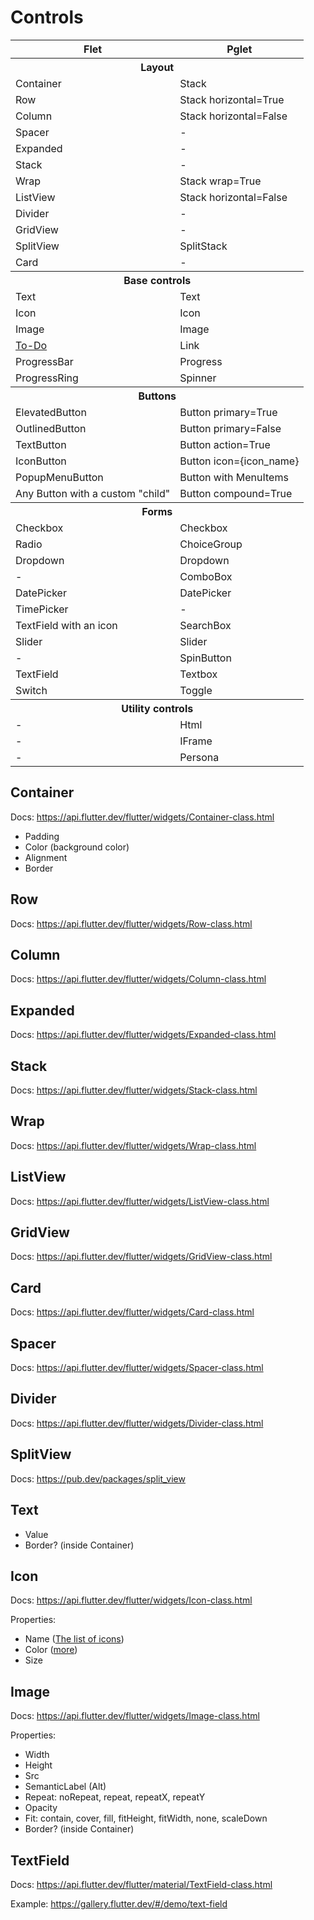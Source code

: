 # Controls

<table>
    <tr>
        <th>Flet</td>
        <th>Pglet</td>
    </tr>
    <tr><th colspan="2">Layout</th></tr>
    <tr>
        <td>Container</td>
        <td>Stack</td>
    </tr>
    <tr>
        <td>Row</td>
        <td>Stack horizontal=True</td>
    </tr>
    <tr>
        <td>Column</td>
        <td>Stack horizontal=False</td>
    </tr>
    <tr>
        <td>Spacer</td>
        <td>-</td>
    </tr>    
    <tr>
        <td>Expanded</td>
        <td>-</td>
    </tr>
    <tr>
        <td>Stack</td>
        <td>-</td>
    </tr>
    <tr>
        <td>Wrap</td>
        <td>Stack wrap=True</td>
    </tr>
    <tr>
        <td>ListView</td>
        <td>Stack horizontal=False</td>
    </tr>
    <tr>
        <td>Divider</td>
        <td>-</td>
    </tr>    
    <tr>
        <td>GridView</td>
        <td>-</td>
    </tr>
    <tr>
        <td>SplitView</td>
        <td>SplitStack</td>
    </tr>
    <tr>
        <td>Card</td>
        <td>-</td>
    </tr>
    <tr><th colspan="2">Base controls</th></tr>
    <tr>
        <td>Text</td>
        <td>Text</td>
    </tr>
    <tr>
        <td>Icon</td>
        <td>Icon</td>
    </tr>
    <tr>
        <td>Image</td>
        <td>Image</td>
    </tr>
    <tr>
        <td><a href="https://stackoverflow.com/questions/43583411/how-to-create-a-hyperlink-in-flutter-widget">To-Do</a></td>
        <td>Link</td>
    </tr>
    <tr>
        <td>ProgressBar</td>
        <td>Progress</td>
    </tr>
    <tr>
        <td>ProgressRing</td>
        <td>Spinner</td>
    </tr>
    <tr><th colspan="2">Buttons</th></tr>
    <tr>
        <td>ElevatedButton</td>
        <td>Button primary=True</td>
    </tr>
    <tr>
        <td>OutlinedButton</td>
        <td>Button primary=False</td>
    </tr>
    <tr>
        <td>TextButton</td>
        <td>Button action=True</td>
    </tr>
    <tr>
        <td>IconButton</td>
        <td>Button icon={icon_name}</td>
    </tr>
    <tr>
        <td>PopupMenuButton</td>
        <td>Button with MenuItems</td>
    </tr>    
    <tr>
        <td>Any Button with a custom "child"</td>
        <td>Button compound=True</td>
    </tr>
    <tr><th colspan="2">Forms</th></tr>
    <tr>
        <td>Checkbox</td>
        <td>Checkbox</td>
    </tr>
    <tr>
        <td>Radio</td>
        <td>ChoiceGroup</td>
    </tr>
    <tr>
        <td>Dropdown</td>
        <td>Dropdown</td>
    </tr>
    <tr>
        <td>-</td>
        <td>ComboBox</td>
    </tr>
    <tr>
        <td>DatePicker</td>
        <td>DatePicker</td>
    </tr>
    <tr>
        <td>TimePicker</td>
        <td>-</td>
    </tr>
    <tr>
        <td>TextField with an icon</td>
        <td>SearchBox</td>
    </tr>
    <tr>
        <td>Slider</td>
        <td>Slider</td>
    </tr>
    <tr>
        <td>-</td>
        <td>SpinButton</td>
    </tr>
    <tr>
        <td>TextField</td>
        <td>Textbox</td>
    </tr>
    <tr>
        <td>Switch</td>
        <td>Toggle</td>
    </tr>
    <tr><th colspan="2">Utility controls</th></tr>
    <tr>
        <td>-</td>
        <td>Html</td>
    </tr>
    <tr>
        <td>-</td>
        <td>IFrame</td>
    </tr>
    <tr>
        <td>-</td>
        <td>Persona</td>
    </tr>
</table>

## Container

Docs: https://api.flutter.dev/flutter/widgets/Container-class.html

* Padding
* Color (background color)
* Alignment
* Border

## Row

Docs: https://api.flutter.dev/flutter/widgets/Row-class.html

## Column

Docs: https://api.flutter.dev/flutter/widgets/Column-class.html

## Expanded

Docs: https://api.flutter.dev/flutter/widgets/Expanded-class.html

## Stack

Docs: https://api.flutter.dev/flutter/widgets/Stack-class.html

## Wrap

Docs: https://api.flutter.dev/flutter/widgets/Wrap-class.html

## ListView

Docs: https://api.flutter.dev/flutter/widgets/ListView-class.html

## GridView

Docs: https://api.flutter.dev/flutter/widgets/GridView-class.html

## Card

Docs: https://api.flutter.dev/flutter/widgets/Card-class.html

## Spacer

Docs: https://api.flutter.dev/flutter/widgets/Spacer-class.html

## Divider

Docs: https://api.flutter.dev/flutter/widgets/Divider-class.html

## SplitView

Docs: https://pub.dev/packages/split_view

## Text

* Value
* Border? (inside Container)

## Icon

Docs: https://api.flutter.dev/flutter/widgets/Icon-class.html

Properties:

* Name ([The list of icons](https://api.flutter.dev/flutter/material/Icons-class.html))
* Color ([more](https://api.flutter.dev/flutter/dart-ui/Color-class.html))
* Size

## Image

Docs: https://api.flutter.dev/flutter/widgets/Image-class.html

Properties:

* Width
* Height
* Src
* SemanticLabel (Alt)
* Repeat: noRepeat, repeat, repeatX, repeatY
* Opacity
* Fit: contain, cover, fill, fitHeight, fitWidth, none, scaleDown
* Border? (inside Container)

## TextField

Docs: https://api.flutter.dev/flutter/material/TextField-class.html

Example: https://gallery.flutter.dev/#/demo/text-field